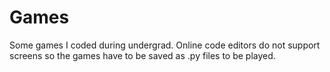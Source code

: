 # Games
Some games I coded during undergrad. Online code editors do not support screens so the games have to be saved as .py files to be played.
